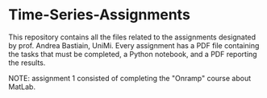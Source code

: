# Time-Series-Assignments

This repository contains all the files related to the assignments designated by prof. Andrea Bastiain, UniMi.
Every assignment has a PDF file containing the tasks that must be completed, a Python notebook, and a PDF reporting the results.

NOTE: assignment 1 consisted of completing the "Onramp" course about MatLab.
